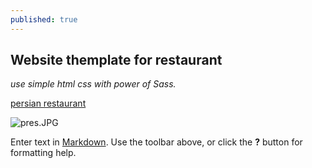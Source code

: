 ```yaml
---
published: true
---
```

## Website themplate for restaurant
_use simple html css with power of Sass._

[persian restaurant](https://solgideveloper.github.io/Persian-Restaurant/ "Go to Live")


![pres.JPG]({{site.baseurl}}/_posts/pres.JPG)



Enter text in [Markdown](mohammadsolgi96@gmail.com). Use the toolbar above, or click the **?** button for formatting help.
